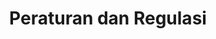 ---
title: "Peraturan dan Regulasi"
date: 
lastmod: 25 Mar 2021
weight: 
draft: false
# search related keywords
keywords: ["","","","","","","","","","","","","",""]
---